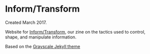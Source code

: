 # Inform/Transform

Created March 2017.

Website for [Inform/Transform](http://informtransform.info), our zine on the tactics used to control, shape, and manipulate information.  


Based on the [Grayscale Jekyll theme](https://github.com/jeromelachaud/grayscale-theme)
